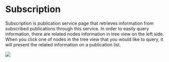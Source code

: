 # Subscription

Subscription is publication service page that retrieves information from subscribed publications through this service. In order to easily query information, there are related nodes information in tree view on the left side. When you click one of nodes in the tree view that you would like to query, it will present the related information on a publication list.

![](https://github.com/kswang0101/InQuire/tree/e182c4313131e809453b9aa4d6043b2c53dadd25/assets/image7.png)

